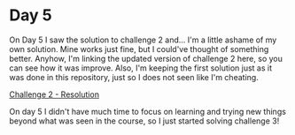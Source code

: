 # Day 5

On Day 5 I saw the solution to challenge 2 and... I'm a little ashame of my own solution. Mine works just fine, but I could've thought of something better. Anyhow, I'm linking the updated version of challenge 2 here, so you can see how it was improve. Also, I'm keeping the first solution just as it was done in this repository, just so I does not seen like I'm cheating.

[Challenge 2 - Resolution](https://codepen.io/brian-farias/pen/vYVeoVV)

On day 5 I didn't have much time to focus on learning and trying new things beyond what was seen in the course, so I just started solving challenge 3!
